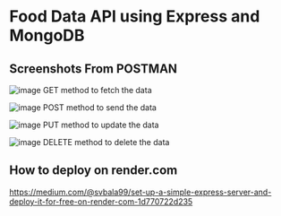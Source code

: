 # Food Data API using Express and MongoDB
## Screenshots From POSTMAN 
![image](https://github.com/hiMadhusudan/piw6-foods-data-api/assets/76695160/8c999822-c7ab-4c56-a6d8-1819ce9b46de)
GET method to fetch the data

![image](https://github.com/hiMadhusudan/piw6-foods-data-api/assets/76695160/bd793d33-9c17-4801-9487-642845940651)
POST method to send the data

![image](https://github.com/hiMadhusudan/piw6-foods-data-api/assets/76695160/c4c6e139-1e2e-4ad5-8eb8-c29972319ac6)
PUT method to update the data

![image](https://github.com/hiMadhusudan/piw6-foods-data-api/assets/76695160/03a7ab46-6a9f-410d-835c-42b83939c096)
DELETE method to delete the data

## How to deploy on render.com
https://medium.com/@svbala99/set-up-a-simple-express-server-and-deploy-it-for-free-on-render-com-1d770722d235

